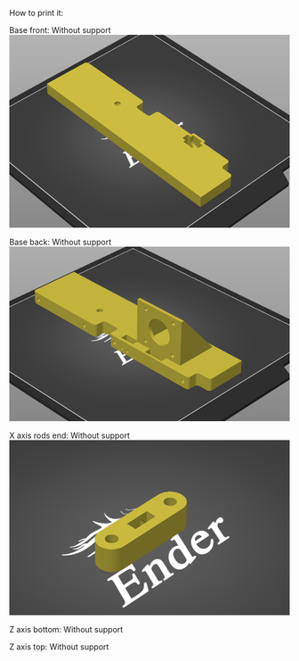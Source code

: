 How to print it: 

Base front: 
Without support
![](https://github.com/wodzir/Easythreed-X1-plus/blob/main/Images/Screenshots/How%20to%20print/Base%20front.PNG)

Base back: 
Without support
![](https://github.com/wodzir/Easythreed-X1-plus/blob/main/Images/Screenshots/How%20to%20print/Base%20back.PNG)

X axis rods end: 
Without support
![](https://github.com/wodzir/Easythreed-X1-plus/blob/main/Images/Screenshots/How%20to%20print/X%20axis%20rods%20end.PNG)

Z axis bottom: 
Without support
![]()

Z axis top: 
Without support
![]()

